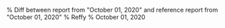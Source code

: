 % Diff between report from "October 01, 2020" and reference report from "October 01, 2020"
% Reffy
% October 01, 2020

